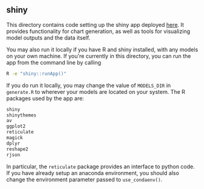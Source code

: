 ## shiny

This directory contains code setting up the shiny app deployed [here](http://ec2-18-188-35-4.us-east-2.compute.amazonaws.com/aics/).
It provides functionality for chart generation, as well as tools for visualizing model outputs and the data itself.

You may also run it locally if you have R and shiny installed, with any models on your own machine. 
If you're currently in this directory, you can run the app from the command line by calling

```bash
R -e "shiny::runApp()"
```

If you do run it locally, you may change the value of `MODELS_DIR` in `generate.R` to wherever your
models are located on your system. The R packages used by the app are:

```bash
shiny
shinythemes
av
ggplot2
reticulate
magick
dplyr
reshape2
rjson
```

In particular, the `reticulate` package provides an interface to python code. If you have
already setup an anaconda environment, you should also change the environment parameter
passed to `use_condaenv()`.
